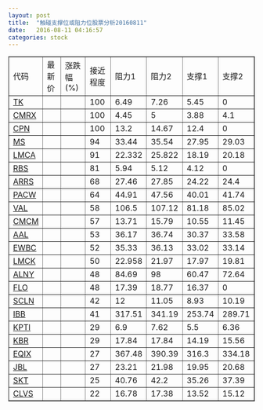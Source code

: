 ```yaml
---
layout: post
title:  "触碰支撑位或阻力位股票分析20160811"
date:   2016-08-11 04:16:57
categories: stock
---
```

<script type="text/javascript">
var stockList = []
stockList.push('gb_tk');
stockList.push('gb_cmrx');
stockList.push('gb_cpn');
stockList.push('gb_ms');
stockList.push('gb_lmca');
stockList.push('gb_rbs');
stockList.push('gb_arrs');
stockList.push('gb_pacw');
stockList.push('gb_val');
stockList.push('gb_cmcm');
stockList.push('gb_aal');
stockList.push('gb_ewbc');
stockList.push('gb_lmck');
stockList.push('gb_alny');
stockList.push('gb_flo');
stockList.push('gb_scln');
stockList.push('gb_ibb');
stockList.push('gb_kpti');
stockList.push('gb_kbr');
stockList.push('gb_eqix');
stockList.push('gb_jbl');
stockList.push('gb_skt');
stockList.push('gb_clvs');
</script>
<table border="1">
 <tr>
 <td>代码</td>
 <td>最新价</td>
 <td>涨跌幅(%)</td>
 <td>接近程度</td>
 <td>阻力1</td>
 <td>阻力2</td>
 <td>支撑1</td>
 <td>支撑2</td>
</tr>
  <tr id="tk" class="red">
  <td><a href="http://stock.finance.sina.com.cn/usstock/quotes/TK.html" target="_blank">TK</a></td><td></td><td></td><td>100</td><td>6.49</td><td>7.26</td><td>5.45</td><td>0</td></tr>
  <tr id="cmrx" class="red">
  <td><a href="http://stock.finance.sina.com.cn/usstock/quotes/CMRX.html" target="_blank">CMRX</a></td><td></td><td></td><td>100</td><td>4.45</td><td>5</td><td>3.88</td><td>4.1</td></tr>
  <tr id="cpn" class="green">
  <td><a href="http://stock.finance.sina.com.cn/usstock/quotes/CPN.html" target="_blank">CPN</a></td><td></td><td></td><td>100</td><td>13.2</td><td>14.67</td><td>12.4</td><td>0</td></tr>
  <tr id="ms" class="green">
  <td><a href="http://stock.finance.sina.com.cn/usstock/quotes/MS.html" target="_blank">MS</a></td><td></td><td></td><td>94</td><td>33.44</td><td>35.54</td><td>27.95</td><td>29.03</td></tr>
  <tr id="lmca" class="red">
  <td><a href="http://stock.finance.sina.com.cn/usstock/quotes/LMCA.html" target="_blank">LMCA</a></td><td></td><td></td><td>91</td><td>22.332</td><td>25.822</td><td>18.19</td><td>20.18</td></tr>
  <tr id="rbs" class="red">
  <td><a href="http://stock.finance.sina.com.cn/usstock/quotes/RBS.html" target="_blank">RBS</a></td><td></td><td></td><td>81</td><td>5.94</td><td>5.12</td><td>4.12</td><td>0</td></tr>
  <tr id="arrs" class="red">
  <td><a href="http://stock.finance.sina.com.cn/usstock/quotes/ARRS.html" target="_blank">ARRS</a></td><td></td><td></td><td>68</td><td>27.46</td><td>27.85</td><td>24.22</td><td>24.4</td></tr>
  <tr id="pacw" class="green">
  <td><a href="http://stock.finance.sina.com.cn/usstock/quotes/PACW.html" target="_blank">PACW</a></td><td></td><td></td><td>64</td><td>44.91</td><td>47.56</td><td>40.01</td><td>41.74</td></tr>
  <tr id="val" class="red">
  <td><a href="http://stock.finance.sina.com.cn/usstock/quotes/VAL.html" target="_blank">VAL</a></td><td></td><td></td><td>58</td><td>106.5</td><td>107.12</td><td>81.18</td><td>85.02</td></tr>
  <tr id="cmcm" class="green">
  <td><a href="http://stock.finance.sina.com.cn/usstock/quotes/CMCM.html" target="_blank">CMCM</a></td><td></td><td></td><td>57</td><td>13.71</td><td>15.79</td><td>10.55</td><td>11.45</td></tr>
  <tr id="aal" class="green">
  <td><a href="http://stock.finance.sina.com.cn/usstock/quotes/AAL.html" target="_blank">AAL</a></td><td></td><td></td><td>53</td><td>36.17</td><td>36.74</td><td>30.37</td><td>33.58</td></tr>
  <tr id="ewbc" class="red">
  <td><a href="http://stock.finance.sina.com.cn/usstock/quotes/EWBC.html" target="_blank">EWBC</a></td><td></td><td></td><td>52</td><td>35.33</td><td>36.13</td><td>33.02</td><td>33.14</td></tr>
  <tr id="lmck" class="red">
  <td><a href="http://stock.finance.sina.com.cn/usstock/quotes/LMCK.html" target="_blank">LMCK</a></td><td></td><td></td><td>50</td><td>22.958</td><td>21.97</td><td>17.97</td><td>19.81</td></tr>
  <tr id="alny" class="green">
  <td><a href="http://stock.finance.sina.com.cn/usstock/quotes/ALNY.html" target="_blank">ALNY</a></td><td></td><td></td><td>48</td><td>84.69</td><td>98</td><td>60.47</td><td>72.64</td></tr>
  <tr id="flo" class="red">
  <td><a href="http://stock.finance.sina.com.cn/usstock/quotes/FLO.html" target="_blank">FLO</a></td><td></td><td></td><td>48</td><td>17.39</td><td>18.77</td><td>16.37</td><td>0</td></tr>
  <tr id="scln" class="green">
  <td><a href="http://stock.finance.sina.com.cn/usstock/quotes/SCLN.html" target="_blank">SCLN</a></td><td></td><td></td><td>42</td><td>12</td><td>11.05</td><td>8.93</td><td>10.19</td></tr>
  <tr id="ibb" class="green">
  <td><a href="http://stock.finance.sina.com.cn/usstock/quotes/IBB.html" target="_blank">IBB</a></td><td></td><td></td><td>41</td><td>317.51</td><td>341.19</td><td>253.74</td><td>289.71</td></tr>
  <tr id="kpti" class="red">
  <td><a href="http://stock.finance.sina.com.cn/usstock/quotes/KPTI.html" target="_blank">KPTI</a></td><td></td><td></td><td>29</td><td>6.9</td><td>7.62</td><td>5.5</td><td>6.36</td></tr>
  <tr id="kbr" class="green">
  <td><a href="http://stock.finance.sina.com.cn/usstock/quotes/KBR.html" target="_blank">KBR</a></td><td></td><td></td><td>29</td><td>17.84</td><td>17.84</td><td>14.19</td><td>15.56</td></tr>
  <tr id="eqix" class="green">
  <td><a href="http://stock.finance.sina.com.cn/usstock/quotes/EQIX.html" target="_blank">EQIX</a></td><td></td><td></td><td>27</td><td>367.48</td><td>390.39</td><td>316.3</td><td>334.18</td></tr>
  <tr id="jbl" class="green">
  <td><a href="http://stock.finance.sina.com.cn/usstock/quotes/JBL.html" target="_blank">JBL</a></td><td></td><td></td><td>27</td><td>23.21</td><td>21.98</td><td>19.95</td><td>20.68</td></tr>
  <tr id="skt" class="green">
  <td><a href="http://stock.finance.sina.com.cn/usstock/quotes/SKT.html" target="_blank">SKT</a></td><td></td><td></td><td>25</td><td>40.76</td><td>42.2</td><td>35.26</td><td>37.39</td></tr>
  <tr id="clvs" class="red">
  <td><a href="http://stock.finance.sina.com.cn/usstock/quotes/CLVS.html" target="_blank">CLVS</a></td><td></td><td></td><td>22</td><td>16.78</td><td>17.38</td><td>13.52</td><td>15.12</td></tr>
</table>

